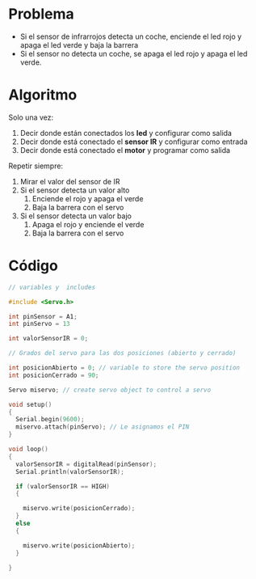 # Problema

- Si el sensor de infrarrojos detecta un coche, enciende el led rojo y apaga el led verde y baja la barrera
- Si el sensor no detecta un coche, se apaga el led rojo y apaga el led verde.

# Algoritmo

Solo una vez:

1. Decir donde están conectados los **led** y configurar como salida
2. Decir donde está conectado el **sensor IR** y configurar como entrada
3. Decir donde está conectado el **motor** y programar como salida

Repetir siempre:

1. Mirar el valor del sensor de IR
2. Si el sensor detecta un valor alto
   1. Enciende el rojo y apaga el verde
   2. Baja la barrera con el servo
3. Si el sensor detecta un valor bajo
   1. Apaga el rojo y enciende el verde
   1. Baja la barrera con el servo

# Código

```c
// variables y  includes

#include <Servo.h>

int pinSensor = A1;
int pinServo = 13

int valorSensorIR = 0;

// Grados del servo para las dos posiciones (abierto y cerrado)

int posicionAbierto = 0; // variable to store the servo position
int posicionCerrado = 90;

Servo miservo; // create servo object to control a servo

void setup()
{
  Serial.begin(9600);
  miservo.attach(pinServo); // Le asignamos el PIN
}

void loop()
{
  valorSensorIR = digitalRead(pinSensor);
  Serial.println(valorSensorIR);

  if (valorSensorIR == HIGH)
  {

    miservo.write(posicionCerrado); 
  }
  else
  {

    miservo.write(posicionAbierto);
  } 
  
}
```
